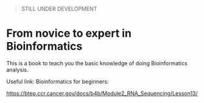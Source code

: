> STILL UNDER DEVELOPMENT

# From novice to expert in Bioinformatics

This is a book to teach you the basic knowledge of doing Bioinformatics analysis. 

Useful link: Bioinformatics for beginners:

https://btep.ccr.cancer.gov/docs/b4b/Module2_RNA_Sequencing/Lesson13/
